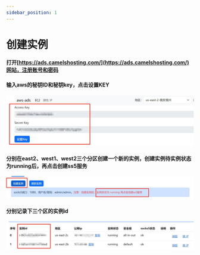```yaml
---
sidebar_position: 1
---
```


# 创建实例

#### 打开[https://ads.camelshosting.com/](https://ads.camelshosting.com/)网站，注册账号和密码

#### 输入aws的秘钥ID和秘钥key，点击设置KEY
![../static/img/1.png](../static/img/1/1.png)


#### 分别在east2、west1、west2三个分区创建一个新的实例，创建实例待实例状态为running后，再点击创建ss5服务
![../static/img/1.png](../static/img/1/2.png)

#### 分别记录下三个区的实例id
![../static/img/1.png](../static/img/1/3.png)